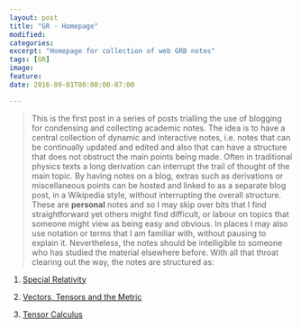 ```yaml
---
layout: post
title: "GR - Homepage"
modified:
categories:
excerpt: "Homepage for collection of web GRB notes"
tags: [GR]
image:
feature:
date: 2016-09-01T00:00:00-07:00

---
```


>This is the first post in a series of posts trialling the use of blogging for condensing and collecting academic notes. The idea is to have a central collection of dynamic and interactive notes, i.e. notes that can be continually updated and edited and also that can have a structure that does not obstruct the main points being made. Often in traditional physics texts a long derivation can interrupt the trail of thought of the main topic. By having notes on a blog, extras such as derivations or miscellaneous points can be hosted and linked to as a separate blog post, in a Wikipedia style, without interrupting the overall structure. These are **personal** notes and so I may skip over bits that I find straightforward yet others might find difficult, or labour on topics that someone might view as being easy and obvious. In places I may also use notation or terms that I am familiar with, without pausing to explain it. Nevertheless, the notes should be intelligible to someone who has studied the material elsewhere before. With all that throat clearing out the way, the notes are structured as:


1. [Special Relativity](http://tomkimpson.com/GR1/)

2. [Vectors, Tensors and the Metric](http://tomkimpson.com/GR2/)

3. [Tensor Calculus](http://tomkimpson.com/GR3/)

